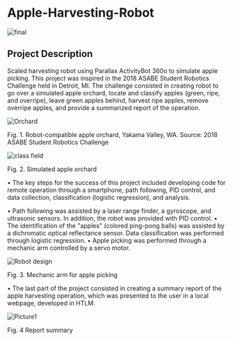 # Apple-Harvesting-Robot

![final](https://user-images.githubusercontent.com/39603677/113951001-80325380-97c7-11eb-9470-c83c07979b81.gif)


## Project Description
Scaled harvesting robot using Parallax ActivityBot 360o to simulate apple picking. This project was inspired in the 2018 ASABE Student Robotics Challenge held in Detroit, MI.
The challenge consisted in creating robot to go over a simulated apple orchard, locate and classify apples (green, ripe, and overripe), leave green apples behind, harvest ripe apples, remove overripe apples, and provide a summarized report of the operation.

![Orchard](https://user-images.githubusercontent.com/39603677/113948821-a9041a00-97c2-11eb-878f-3bb8de0f2ebc.png)

Fig. 1. Robot-compatible apple orchard, Yakama Valley, WA. Source: 2018 ASABE Student Robotics Challenge

![class field](https://user-images.githubusercontent.com/39603677/113948820-a86b8380-97c2-11eb-95fd-0fb9d441b27a.png)

Fig. 2. Simulated apple orchard

•	The key steps for the success of this project included developing code for remote operation through a smartphone, path following, PID control, and data collection, classification (logistic regression), and analysis.

• Path following was assisted by a laser range finder, a gyroscope, and ultrasonic sensors. In addition, the robot was provided with PID control.
• The identification of the "apples" (colored ping-pong balls) was assisted by a dichromatic optical reflectance sensor. Data classification was performed through logistic regression.
• Apple picking was performed through a mechanic arm controlled by a servo motor.

![Robot design](https://user-images.githubusercontent.com/39603677/113948823-a99cb080-97c2-11eb-8ce8-cb6cc00f340d.JPG)

Fig. 3. Mechanic arm for apple picking

• The last part of the project consisted in creating a summary report of the apple harvesting operation, which was presented to the user in a local webpage, developed in HTLM.

![Picture1](https://user-images.githubusercontent.com/39603677/113950191-99d29b80-97c5-11eb-9d65-b4089882aa7c.png)

Fig. 4 Report summary

